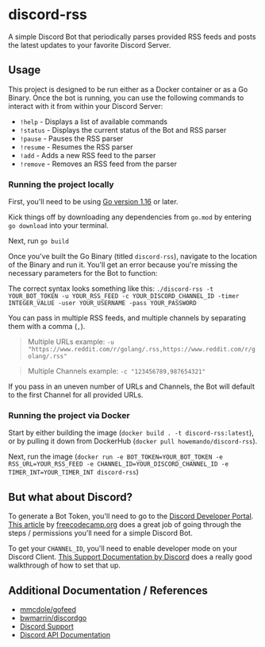 # discord-rss
A simple Discord Bot that periodically parses provided RSS feeds and posts the latest updates to your favorite Discord Server.

## Usage
This project is designed to be run either as a Docker container or as a Go Binary. Once the bot is running, you can use the following commands to interact with it from within your Discord Server:

* `!help` - Displays a list of available commands
* `!status` - Displays the current status of the Bot and RSS parser
* `!pause` - Pauses the RSS parser
* `!resume` - Resumes the RSS parser
* `!add` - Adds a new RSS feed to the parser
* `!remove` - Removes an RSS feed from the parser

### Running the project locally
First, you'll need to be using [Go version 1.16](https://golang.org/doc/go1.16) or later.

Kick things off by downloading any dependencies from `go.mod` by entering `go download` into your terminal.

Next, run `go build`

Once you've built the Go Binary (titled `discord-rss`), navigate to the location of the Binary and run it. You'll get an error because you're missing the necessary parameters for the Bot to function:

The correct syntax looks something like this:
`./discord-rss -t YOUR_BOT_TOKEN -u YOUR_RSS_FEED -c YOUR_DISCORD_CHANNEL_ID -timer INTEGER_VALUE -user YOUR_USERNAME -pass YOUR_PASSWORD`

You can pass in multiple RSS feeds, and multiple channels by separating them with a comma (`,`). 

> Multiple URLs example: `-u "https://www.reddit.com/r/golang/.rss,https://www.reddit.com/r/golang/.rss"`

> Multiple Channels example: `-c "123456789,987654321"`

If you pass in an uneven number of URLs and Channels, the Bot will default to the first Channel for all provided URLs.


### Running the project via Docker
Start by either building the image (`docker build . -t discord-rss:latest`), or by pulling it down from DockerHub (`docker pull howemando/discord-rss`).

Next, run the image (`docker run -e BOT_TOKEN=YOUR_BOT_TOKEN -e RSS_URL=YOUR_RSS_FEED -e CHANNEL_ID=YOUR_DISCORD_CHANNEL_ID -e TIMER_INT=YOUR_TIMER_INT discord-rss`)

## But what about Discord?
To generate a Bot Token, you'll need to go to the [Discord Developer Portal](https://discord.com/developers/applications/). [This article](https://www.freecodecamp.org/news/create-a-discord-bot-with-python/) by [freecodecamp.org](https://www.freecodecamp.org) does a great job of going through the steps / permissions you'll need for a simple Discord Bot.

To get your `CHANNEL_ID`, you'll need to enable developer mode on your Discord Client. [This Support Documentation by Discord](https://support.discord.com/hc/en-us/articles/206346498-Where-can-I-find-my-User-Server-Message-ID-) does a really good walkthrough of how to set that up. 

## Additional Documentation / References
* [mmcdole/gofeed](https://github.com/mmcdole/gofeed)
* [bwmarrin/discordgo](https://github.com/bwmarrin/discordgo)
* [Discord Support](https://support.discord.com/hc/en-us)
* [Discord API Documentation](https://discord.com/developers/docs/intro)